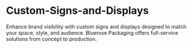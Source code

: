 # Custom-Signs-and-Displays
Enhance brand visibility with custom signs and displays designed to match your space, style, and audience. Bluerose Packaging offers full-service solutions from concept to production.
